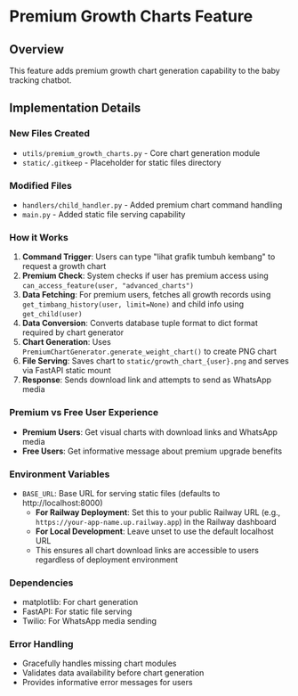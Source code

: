 # Premium Growth Charts Feature

## Overview
This feature adds premium growth chart generation capability to the baby tracking chatbot.

## Implementation Details

### New Files Created
- `utils/premium_growth_charts.py` - Core chart generation module
- `static/.gitkeep` - Placeholder for static files directory

### Modified Files
- `handlers/child_handler.py` - Added premium chart command handling
- `main.py` - Added static file serving capability

### How it Works

1. **Command Trigger**: Users can type "lihat grafik tumbuh kembang" to request a growth chart
2. **Premium Check**: System checks if user has premium access using `can_access_feature(user, "advanced_charts")`
3. **Data Fetching**: For premium users, fetches all growth records using `get_timbang_history(user, limit=None)` and child info using `get_child(user)`
4. **Data Conversion**: Converts database tuple format to dict format required by chart generator
5. **Chart Generation**: Uses `PremiumChartGenerator.generate_weight_chart()` to create PNG chart
6. **File Serving**: Saves chart to `static/growth_chart_{user}.png` and serves via FastAPI static mount
7. **Response**: Sends download link and attempts to send as WhatsApp media

### Premium vs Free User Experience
- **Premium Users**: Get visual charts with download links and WhatsApp media
- **Free Users**: Get informative message about premium upgrade benefits

### Environment Variables
- `BASE_URL`: Base URL for serving static files (defaults to http://localhost:8000)
  - **For Railway Deployment**: Set this to your public Railway URL (e.g., `https://your-app-name.up.railway.app`) in the Railway dashboard
  - **For Local Development**: Leave unset to use the default localhost URL
  - This ensures all chart download links are accessible to users regardless of deployment environment

### Dependencies
- matplotlib: For chart generation
- FastAPI: For static file serving
- Twilio: For WhatsApp media sending

### Error Handling
- Gracefully handles missing chart modules
- Validates data availability before chart generation
- Provides informative error messages for users